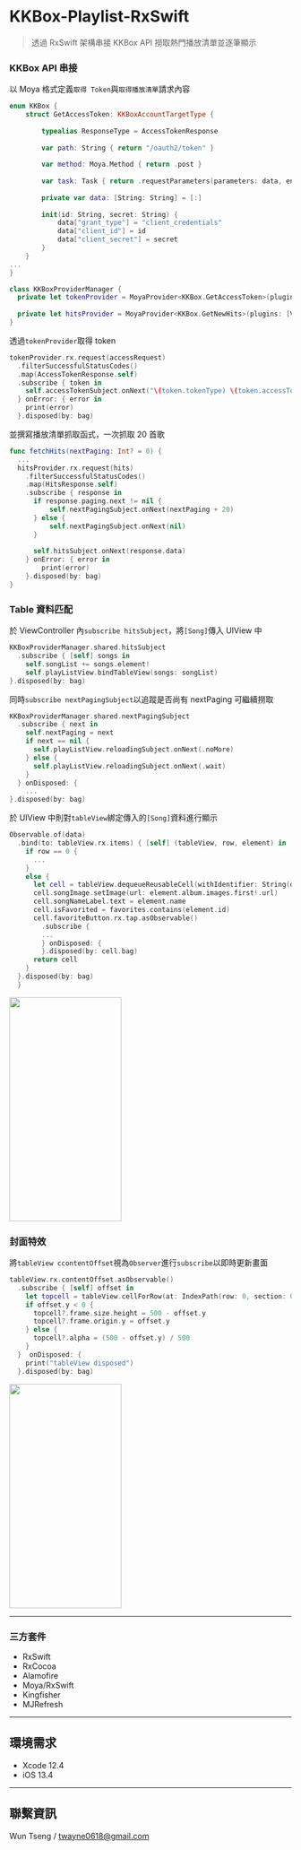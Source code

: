 # KKBox-Playlist-RxSwift
> 透過 RxSwift 架構串接 KKBox API 撈取熱門播放清單並逐筆顯示

### KKBox API 串接
以 Moya 格式定義`取得 Token`與`取得播放清單`請求內容
```swift
enum KKBox {
    struct GetAccessToken: KKBoxAccountTargetType {
        
        typealias ResponseType = AccessTokenResponse
        
        var path: String { return "/oauth2/token" }
        
        var method: Moya.Method { return .post }
        
        var task: Task { return .requestParameters(parameters: data, encoding: URLEncoding.default) }
        
        private var data: [String: String] = [:]
        
        init(id: String, secret: String) {
            data["grant_type"] = "client_credentials"
            data["client_id"] = id
            data["client_secret"] = secret
        }
    }
...
}

class KKBoxProviderManager {
  private let tokenProvider = MoyaProvider<KKBox.GetAccessToken>(plugins: [VerbosePlugin(verbose: false)])
    
  private let hitsProvider = MoyaProvider<KKBox.GetNewHits>(plugins: [VerbosePlugin(verbose: true)])
}
```

透過`tokenProvider`取得 token
```swift
tokenProvider.rx.request(accessRequest)
  .filterSuccessfulStatusCodes()
  .map(AccessTokenResponse.self)
  .subscribe { token in
    self.accessTokenSubject.onNext("\(token.tokenType) \(token.accessToken)")
  } onError: { error in
    print(error)
  }.disposed(by: bag)
```

並撰寫播放清單抓取函式，一次抓取 20 首歌
```swift
func fetchHits(nextPaging: Int? = 0) {
  ...
  hitsProvider.rx.request(hits)
    .filterSuccessfulStatusCodes()
    .map(HitsResponse.self)
    .subscribe { response in
      if response.paging.next != nil {
          self.nextPagingSubject.onNext(nextPaging + 20)
      } else {
          self.nextPagingSubject.onNext(nil)
      }
                
      self.hitsSubject.onNext(response.data)
    } onError: { error in
        print(error)
    }.disposed(by: bag)
}
```

### Table 資料匹配

於 ViewController 內`subscribe hitsSubject`，將`[Song]`傳入 UIView 中
```swift
KKBoxProviderManager.shared.hitsSubject
  .subscribe { [self] songs in
    self.songList += songs.element!
    self.playListView.bindTableView(songs: songList)
}.disposed(by: bag)
```

同時`subscribe nextPagingSubject`以追蹤是否尚有 nextPaging 可繼續撈取
```swift
KKBoxProviderManager.shared.nextPagingSubject
  .subscribe { next in
    self.nextPaging = next
    if next == nil {
      self.playListView.reloadingSubject.onNext(.noMore)
    } else {
      self.playListView.reloadingSubject.onNext(.wait)
    }
  } onDisposed: {
    ...
}.disposed(by: bag)
```

於 UIView 中則對`tableView`綁定傳入的`[Song]`資料進行顯示
```swift
Observable.of(data)
  .bind(to: tableView.rx.items) { [self] (tableView, row, element) in
    if row == 0 {
      ...
    }
    else {
      let cell = tableView.dequeueReusableCell(withIdentifier: String(describing: PlayListTableViewCell.self)) as! PlayListTableViewCell
      cell.songImage.setImage(url: element.album.images.first!.url)
      cell.songNameLabel.text = element.name
      cell.isFavorited = favorites.contains(element.id)
      cell.favoriteButton.rx.tap.asObservable()
        .subscribe {
        ...
        } onDisposed: {
        }.disposed(by: cell.bag)
      return cell
    }
  }.disposed(by: bag)
  }
```

<img src="/TopicDL5_RxSwift/ScreenShots/list.gif" width="200" height="400"/>


### 封面特效

將`tableView ccontentOffset`視為`Observer`進行`subscribe`以即時更新畫面
```swift
tableView.rx.contentOffset.asObservable()
  .subscribe { [self] offset in
    let topcell = tableView.cellForRow(at: IndexPath(row: 0, section: 0))
    if offset.y < 0 {
      topcell?.frame.size.height = 500 - offset.y
      topcell?.frame.origin.y = offset.y
    } else {
      topcell?.alpha = (500 - offset.y) / 500
    }
  }  onDisposed: {
    print("tableView disposed")
  }.disposed(by: bag)
```

<img src="/TopicDL5_RxSwift/ScreenShots/header.gif" width="200" height="400"/>

---

### 三方套件

* RxSwift
* RxCocoa
* Alamofire
* Moya/RxSwift
* Kingfisher
* MJRefresh

---

## 環境需求
* Xcode 12.4 
* iOS 13.4

---

## 聯繫資訊

Wun Tseng / twayne0618@gmail.com